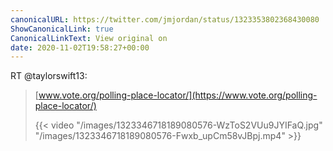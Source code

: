 ```yaml
---
canonicalURL: https://twitter.com/jmjordan/status/1323353802368430080
ShowCanonicalLink: true
CanonicalLinkText: View original on
date: 2020-11-02T19:58:27+00:00
---
```

RT @taylorswift13:
> [www.vote.org/polling-place-locator/](https://www.vote.org/polling-place-locator/) 
> 
> {{< video "/images/1323346718189080576-WzToS2VUu9JYIFaQ.jpg" "/images/1323346718189080576-Fwxb_upCm58vJBpj.mp4" >}}